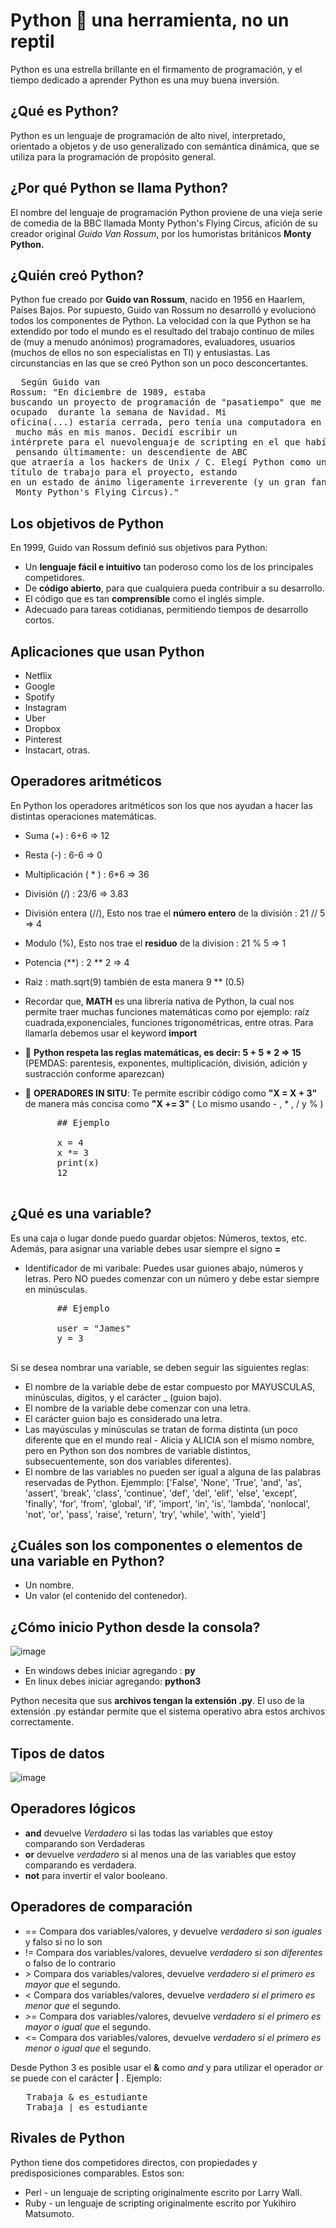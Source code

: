 # Python 🐍 una herramienta, no un reptil
Python es una estrella brillante en el firmamento de programación, y el tiempo dedicado a aprender Python es una muy buena inversión.
## ¿Qué es Python?
Python es un lenguaje de programación de alto nivel, interpretado, orientado a objetos y de uso generalizado con semántica dinámica, que se utiliza para la programación de propósito general.
## ¿Por qué Python se llama Python? 
El nombre del lenguaje de programación Python proviene de una vieja serie de comedia de la BBC llamada Monty Python's Flying Circus, afición de su creador original *Guido Van Rossum*, por los humoristas británicos **Monty Python.** 
## ¿Quién creó Python?
Python fue creado por **Guido van Rossum**, nacido en 1956 en Haarlem, Países Bajos. Por supuesto, Guido van Rossum no desarrolló y evolucionó todos los componentes de Python.
La velocidad con la que Python se ha extendido por todo el mundo es el resultado del trabajo continuo de miles de (muy a menudo anónimos) programadores, evaluadores, usuarios (muchos de ellos no son especialistas en TI) y entusiastas.
Las circunstancias en las que se creó Python son un poco desconcertantes.
    <pre>
        <span class="pl-c"> Según Guido van Rossum:</span>
        <span class="pl-s1">"En diciembre de 1989, estaba buscando un proyecto de programación de "pasatiempo" que me mantendría ocupado </span>
        <span class="pl-s1">durante la semana de Navidad. Mi oficina(...) estaría cerrada, pero tenía una computadora en casa y no </span>
        <span class="pl-s1">mucho más en mis manos. Decidí escribir un intérprete para el nuevolenguaje de scripting en el que había estado </span>
        <span class="pl-s1">pensando últimamente: un descendiente de ABC que atraería a los hackers de Unix / C. Elegí  Python como un título</span>
        <span class="pl-s1">de trabajo para el proyecto, estando en un estado de ánimo ligeramente irreverente (y un gran fanático de </span>
        <span class="pl-s1">Monty Python's Flying Circus)."</span>
    </pre> 
## Los objetivos de Python
En 1999, Guido van Rossum definió sus objetivos para Python:
* Un **lenguaje fácil e intuitivo** tan poderoso como los de los principales competidores.
* De **código abierto**, para que cualquiera pueda contribuir a su desarrollo.
* El código que es tan **comprensible** como el inglés simple.
* Adecuado para tareas cotidianas, permitiendo tiempos de desarrollo cortos.

## Aplicaciones que usan Python
* Netflix
* Google
* Spotify
* Instagram
* Uber
* Dropbox
* Pinterest
* Instacart, otras.
## Operadores aritméticos 
En Python los operadores aritméticos son los que nos ayudan a hacer las distintas operaciones matemáticas.
- Suma (+) : 6+6 ⇒ 12
- Resta (-) : 6-6 ⇒ 0
- Multiplicación ( * ) : 6*6 ⇒ 36
- División (/) : 23/6 ⇒ 3.83
- División entera (//), Esto nos trae el **número entero** de la división : 21 // 5 ⇒ 4
- Modulo (%), Esto nos trae el **residuo** de la division : 21 % 5 ⇒ 1
- Potencia (**) : 2 ** 2 ⇒ 4
- Raiz : math.sqrt(9) también de esta manera 9 ** (0.5)
- Recordar que, **MATH** es una librería nativa de Python, la cual nos permite traer muchas funciones matemáticas como por ejemplo: raíz cuadrada,exponenciales, funciones trigonométricas, entre otras. Para llamarla debemos usar el keyword **import**

- 📑 **Python respeta las reglas matemáticas, es decir: 5 + 5 * 2 ⇒ 15**  (PEMDAS: parentesis, exponentes, multiplicación, división, adición y sustracción conforme aparezcan)

- 👀 **OPERADORES IN SITU**: Te permite escribir código como **"X = X + 3"** de manera más concisa como **"X += 3"** ( Lo mismo usando - , * , / y % )
    <pre>
        <span class="pl-c">## Ejemplo</span>
        
        <span class="pl-s1">x</span> <span class="pl-c1">=</span> <span class="pl-c1">4</span>
        <span class="pl-s1">x</span> <span class="pl-c1">*=</span> <span class="pl-c1">3</span>
        <span class="pl-en">print</span>(<span class="pl-s1">x</span>)
        <span class="pl-s1">12</span>
    </pre>

## ¿Qué es una variable?
Es una caja o lugar donde puedo guardar objetos: Números, textos, etc. Además, para asignar una variable debes usar siempre el signo **=**
- Identificador de mi varibale: Puedes usar guiones abajo, números y letras. Pero NO puedes comenzar con un número y debe estar siempre en minúsculas. 
    <pre>
        <span class="pl-c">## Ejemplo</span>
        
        <span class="pl-s1">user</span> <span class="pl-c1">=</span> <span class="pl-c1">"James"</span>
        <span class="pl-s1">y</span> <span class="pl-c1">=</span> <span class="pl-c1">3</span>
    </pre>

Si se desea nombrar una variable, se deben seguir las siguientes reglas:
- El nombre de la variable debe de estar compuesto por MAYUSCULAS, minúsculas, dígitos, y el carácter _ (guion bajo).
- El nombre de la variable debe comenzar con una letra.
- El carácter guion bajo es considerado una letra.
- Las mayúsculas y minúsculas se tratan de forma distinta (un poco diferente que en el mundo real - Alicia y ALICIA son el mismo nombre, pero en Python son dos nombres de variable distintos, subsecuentemente, son dos variables diferentes).
- El nombre de las variables no pueden ser igual a alguna de las palabras reservadas de Python. Ejemmplo: ['False', 'None', 'True', 'and', 'as', 'assert', 'break', 'class', 'continue', 'def', 'del', 'elif', 'else', 'except', 'finally', 'for', 'from', 'global', 'if', 'import', 'in', 'is', 'lambda', 'nonlocal', 'not', 'or', 'pass', 'raise', 'return', 'try', 'while', 'with', 'yield']

## ¿Cuáles son los componentes o elementos de una variable en Python?
*  Un nombre.
*  Un valor (el contenido del contenedor).
## ¿Cómo inicio Python desde la consola?
![image](https://user-images.githubusercontent.com/21746170/130538286-316869a2-ebec-4b5f-8aaf-eb4cded53561.png)
- En windows debes iniciar agregando : **py**
- En linux debes iniciar agregando: **python3**

Python necesita que sus **archivos tengan la extensión .py**. El uso de la extensión .py estándar permite que el sistema operativo abra estos archivos correctamente.

## Tipos de datos
![image](https://user-images.githubusercontent.com/21746170/130538900-bde691f3-a98a-4e2d-9734-7a2c1adcf587.png)

## Operadores lógicos
- **and** devuelve *Verdadero* si las todas las variables que estoy comparando son Verdaderas
- **or** devuelve *verdadero* si al menos una de las variables que estoy comparando es verdadera.
- **not**  para invertir el valor booleano.
## Operadores de comparación
- == Compara dos variables/valores, y devuelve *verdadero si son iguales* y falso si no lo son
- != Compara dos variables/valores, devuelve *verdadero si son diferentes* o falso de lo contrario
- *>* Compara dos variables/valores, devuelve *verdadero si el primero es mayor que* el segundo.
- < Compara dos variables/valores, devuelve *verdadero si el primero es menor que* el segundo.
- *>=*  Compara dos variables/valores, devuelve *verdadero si el primero es mayor o igual que* el segundo.
- <= Compara dos variables/valores, devuelve *verdadero si el primero es menor o igual que* el segundo.


 Desde Python 3 es posible usar el **&** como *and* y para utilizar el operador *or* se puede con el carácter **|** . Ejemplo: 
<pre>
   <span class="pl-s1">Trabaja & es_estudiante</span> 
   <span class="pl-en">Trabaja | es_estudiante</span>
</pre>


## Rivales de Python
Python tiene dos competidores directos, con propiedades y predisposiciones comparables. Estos son:
* Perl - un lenguaje de scripting originalmente escrito por Larry Wall.
* Ruby - un lenguaje de scripting originalmente escrito por Yukihiro Matsumoto.
